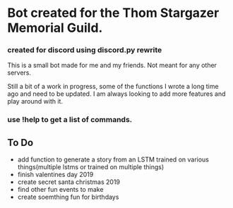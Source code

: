 # Bot created for the Thom Stargazer Memorial Guild.
### created for discord using discord.py rewrite

This is a small bot made for me and my friends. Not meant for any other servers.

Still a bit of a work in progress, some of the functions I wrote a long time ago and need to be updated. I am always looking to add more features and play around with it. 


### use !help to get a list of commands.



To Do
-----

+ add function to generate a story from an LSTM trained on various things(multiple lstms or trained on multiple things)
+ finish valentines day 2019
+ create secret santa christmas 2019
+ find other fun events to make
+ create soemthing fun for birthdays

